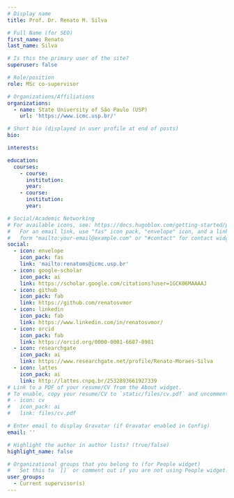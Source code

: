 ```yaml
---
# Display name
title: Prof. Dr. Renato M. Silva

# Full Name (for SEO)
first_name: Renato
last_name: Silva

# Is this the primary user of the site?
superuser: false

# Role/position
role: MSc co-supervisor

# Organizations/Affiliations
organizations:
  - name: State University of São Paulo (USP)
    url: 'https://www.icmc.usp.br/'

# Short bio (displayed in user profile at end of posts)
bio: 

interests:

education:
  courses:
    - course: 
      institution: 
      year: 
    - course: 
      institution: 
      year: 

# Social/Academic Networking
# For available icons, see: https://docs.hugoblox.com/getting-started/page-builder/#icons
#   For an email link, use "fas" icon pack, "envelope" icon, and a link in the
#   form "mailto:your-email@example.com" or "#contact" for contact widget.
social:
  - icon: envelope
    icon_pack: fas
    link: 'mailto:renatoms@icmc.usp.br'
  - icon: google-scholar
    icon_pack: ai
    link: https://scholar.google.com/citations?user=1GCK06MAAAAJ
  - icon: github
    icon_pack: fab
    link: https://github.com/renatosvmor
  - icon: linkedin
    icon_pack: fab
    link: https://www.linkedin.com/in/renatosvmor/
  - icon: orcid
    icon_pack: fab
    link: https://orcid.org/0000-0001-6687-8981
  - icon: researchgate
    icon_pack: ai
    link: https://www.researchgate.net/profile/Renato-Moraes-Silva
  - icon: lattes
    icon_pack: ai
    link: http://lattes.cnpq.br/2532893661927339
# Link to a PDF of your resume/CV from the About widget.
# To enable, copy your resume/CV to `static/files/cv.pdf` and uncomment the lines below.
# - icon: cv
#   icon_pack: ai
#   link: files/cv.pdf

# Enter email to display Gravatar (if Gravatar enabled in Config)
email: ''

# Highlight the author in author lists? (true/false)
highlight_name: false

# Organizational groups that you belong to (for People widget)
#   Set this to `[]` or comment out if you are not using People widget.
user_groups:
  - Current supervisor(s)
---
```


